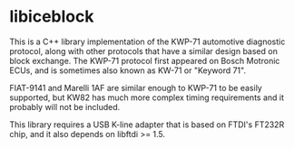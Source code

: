 # libiceblock

This is a C++ library implementation of the KWP-71 automotive diagnostic protocol, along with other protocols that have a similar design based on block exchange. The KWP-71 protocol first appeared on Bosch Motronic ECUs, and is sometimes also known as KW-71 or "Keyword 71".

FIAT-9141 and Marelli 1AF are similar enough to KWP-71 to be easily supported, but KW82 has much more complex timing requirements and it probably will not be included.

This library requires a USB K-line adapter that is based on FTDI's FT232R chip, and it also depends on libftdi >= 1.5.

